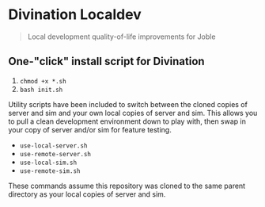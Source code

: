 # Divination Localdev

> Local development quality-of-life improvements for Joble

## One-"click" install script for Divination

1. `chmod +x *.sh`
1. `bash init.sh`

Utility scripts have been included to switch between the cloned copies of server
and sim and your own local copies of server and sim. This allows you to pull a
clean development environment down to play with, then swap in your copy of
server and/or sim for feature testing.

- `use-local-server.sh`
- `use-remote-server.sh`
- `use-local-sim.sh`
- `use-remote-sim.sh`

These commands assume this repository was cloned to the same parent directory as
your local copies of server and sim.
